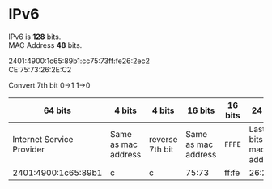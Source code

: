 # IPv6

IPv6 is **128** bits. \
MAC Address **48** bits.

2401:4900:1c65:89b1:cc75:73ff:fe26:2ec2 \
CE:75:73:26:2E:C2

Convert 7th bit 0->1 1->0

64 bits | 4 bits | 4 bits | 16 bits | 16 bits | 24 bits
---|---|---|---|---|---
Internet Service Provider | Same as mac address | reverse 7th bit | Same as mac address | `FFFE` | Last 24 bits of mac address
2401:4900:1c65:89b1 | c | c | 75:73 | ff:fe | 26:2ec2
